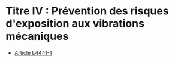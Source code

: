 # Titre IV : Prévention des risques d'exposition aux vibrations mécaniques   

* [Article L4441-1](./LEGIARTI000006903226.md)
